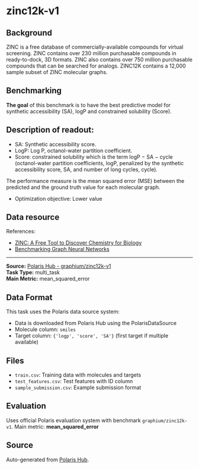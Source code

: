 # zinc12k-v1

## Background
ZINC is a free database of commercially-available compounds for virtual screening. ZINC contains over 230 million purchasable compounds in ready-to-dock, 3D formats. ZINC also contains over 750 million purchasable compounds that can be searched for analogs. ZINC12K contains a 12,000 sample subset of ZINC molecular graphs.

## Benchmarking
**The goal** of this benchmark is to have the best predictive model for synthetic accessibility (SA), logP and constrained solubility (Score).

## Description of readout:
- SA: Synthetic accessibility score.
- LogP: Log P, octanol-water partition coefficient.
- Score: constrained solubility which is the term logP − SA − cycle (octanol-water partition coefficients, logP, penalized by the synthetic accessibility score, SA, and number of long cycles, cycle).

The performance measure is the mean squared error (MSE) between the predicted and the ground truth value for each molecular graph.
  - Optimization objective: Lower value

## Data resource
References: 
- [ZINC: A Free Tool to Discover Chemistry for Biology](https://pubs.acs.org/doi/10.1021/ci3001277)
- [Benchmarking Graph Neural Networks](https://arxiv.org/pdf/2003.00982)

---

**Source:** [Polaris Hub - graphium/zinc12k-v1](https://polarishub.io)  
**Task Type:** multi_task  
**Main Metric:** mean_squared_error

## Data Format

This task uses the Polaris data source system:
- Data is downloaded from Polaris Hub using the PolarisDataSource
- Molecule column: `smiles`
- Target column: `{'logp', 'score', 'SA'}` (first target if multiple available)

## Files

- `train.csv`: Training data with molecules and targets
- `test_features.csv`: Test features with ID column
- `sample_submission.csv`: Example submission format

## Evaluation

Uses official Polaris evaluation system with benchmark `graphium/zinc12k-v1`.
Main metric: **mean_squared_error**

## Source

Auto-generated from [Polaris Hub](https://polarishub.io/).
